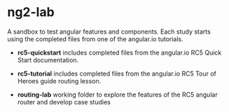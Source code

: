 # ng2-lab
A sandbox to test angular features and components. Each study starts using the completed files from one of the angular.io tutorials.

* __rc5-quickstart__ includes completed files from the angular.io RC5 Quick Start documentation.

* __rc5-tutorial__ includes completed files from the angular.io RC5 Tour of Heroes guide routing lesson.

* __routing-lab__ working folder to explore the features of the RC5 angular router and develop case studies
